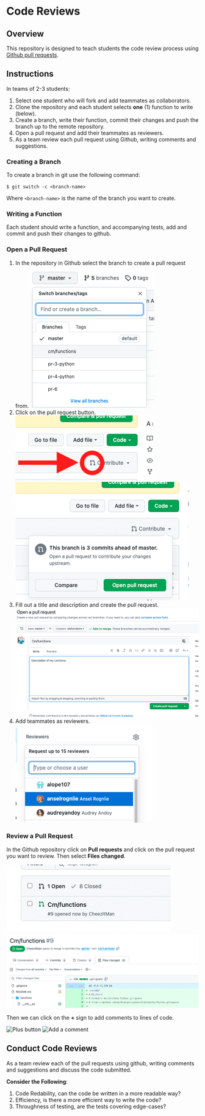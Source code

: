 # Code Reviews

## Overview

This repository is designed to teach students the code review process using [Github pull requests](https://docs.github.com/en/pull-requests/collaborating-with-pull-requests/proposing-changes-to-your-work-with-pull-requests/about-pull-requests).  

## Instructions 

In teams of 2-3 students:

1. Select one student who will fork and add teammates as collaborators.
1. Clone the repository and each student selects **one** (1) function to write (below).
1. Create a branch, write their function, commit their changes and push the branch up to the remote repository.
1. Open a pull request and add their teammates as reviewers.
1. As a team review each pull request using Github, writing comments and suggestions.

### Creating a Branch

To create a branch in git use the following command:

```
$ git switch -c <branch-name>
```

Where `<branch-name>` is the name of the branch you want to create.

### Writing a Function

Each student should write a function, and accompanying tests, add and commit and push their changes to github.

### Open a Pull Request

1.  In the repository in Github select the branch to create a pull request from.
    ![Select a branch](images/select-branch.png)
1.  Click on the pull request button.
    ![Create a PR button](images/create-pr-1.png)
    ![Create a PR button 2](images/create-pr-2.png)
1.  Fill out a title and description and create the pull request.
    ![Create a PR](images/create-pr-3.png)
1.  Add teammates as reviewers.
    ![Add Reviewers](images/add-reviewer.png)

### Review a Pull Request

In the Github repository click on **Pull requests** and click on the pull request you want to review.  Then select  **Files changed**.

![Select PR To Review](images/select-pr-to-review.png)
![Review PR](images/review-pr.png)

Then we can click on the **+** sign to add comments to lines of code.

![Plus button](images/plus-button.png)
![Add a comment](images/add-comment.png)

## Conduct Code Reviews

As a team review each of the pull requests using github, writing comments and suggestions and discuss the code submitted.

**Consider the Following**:

1. Code Redability, can the code be written in a more readable way?
1. Efficiency, is there a more efficient way to write the code?
1. Throughness of testing, are the tests covering edge-cases?

